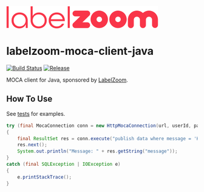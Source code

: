 ![LabelZoom Logo](docs/LabelZoom_Logo_f_400px.png)

# labelzoom-moca-client-java

[![Build Status](https://github.com/labelzoom/labelzoom-moca-client-java/actions/workflows/gradle-build.yml/badge.svg?branch=main)](https://github.com/labelzoom/labelzoom-moca-client-java/actions?query=branch%3Amain)
[![Release](https://img.shields.io/github/release/labelzoom/labelzoom-moca-client-java.svg?style=flat-square)](https://github.com/labelzoom/labelzoom-moca-client-java/releases)

MOCA client for Java, sponsored by [LabelZoom](https://www.labelzoom.net).

## How To Use
See [tests](src/test) for examples.
```java
try (final MocaConnection conn = new HttpMocaConnection(url, userId, password))
{
    final ResultSet res = conn.execute("publish data where message = 'Hello World!'");
    res.next();
    System.out.println("Message: " + res.getString("message"));
}
catch (final SQLException | IOException e)
{
    e.printStackTrace();
}
```

